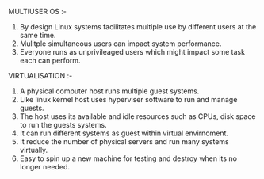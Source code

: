 MULTIUSER OS :-

1. By design Linux systems facilitates multiple use by different users at the same time.
2. Mulitple simultaneous users can impact system performance.
3. Everyone runs as unprivileaged users which might impact some task each can perform.

VIRTUALISATION :-

1. A physical computer host runs multiple guest systems.
2. Like linux kernel host uses hyperviser software to run and manage guests.
3. The host uses its available and idle resources such as CPUs, disk space to run the guests systems.
4. It can run different systems as guest within virtual envirnoment.
5. It reduce the number of physical servers and run many systems virtually.
6. Easy to spin up a new machine for testing and destroy when its no longer needed.